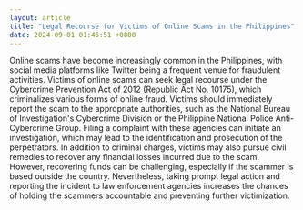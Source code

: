 ```yaml
---
layout: article
title: "Legal Recourse for Victims of Online Scams in the Philippines"
date: 2024-09-01 01:46:51 +0800
---
```


<p>Online scams have become increasingly common in the Philippines, with social media platforms like Twitter being a frequent venue for fraudulent activities. Victims of online scams can seek legal recourse under the Cybercrime Prevention Act of 2012 (Republic Act No. 10175), which criminalizes various forms of online fraud. Victims should immediately report the scam to the appropriate authorities, such as the National Bureau of Investigation&#39;s Cybercrime Division or the Philippine National Police Anti-Cybercrime Group. Filing a complaint with these agencies can initiate an investigation, which may lead to the identification and prosecution of the perpetrators. In addition to criminal charges, victims may also pursue civil remedies to recover any financial losses incurred due to the scam. However, recovering funds can be challenging, especially if the scammer is based outside the country. Nevertheless, taking prompt legal action and reporting the incident to law enforcement agencies increases the chances of holding the scammers accountable and preventing further victimization.</p>